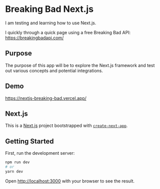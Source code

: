 # Breaking Bad Next.js

I am testing and learning how to use Next.js.

I quickly through a quick page using a free Breaking Bad API: https://breakingbadapi.com/

## Purpose

The purpose of this app will be to explore the Next.js framework and test out various concepts and potential integrations.

## Demo

https://nextjs-breaking-bad.vercel.app/

## Next.js

This is a [Next.js](https://nextjs.org/) project bootstrapped with [`create-next-app`](https://github.com/vercel/next.js/tree/canary/packages/create-next-app).

## Getting Started

First, run the development server:

```bash
npm run dev
# or
yarn dev
```

Open [http://localhost:3000](http://localhost:3000) with your browser to see the result.
